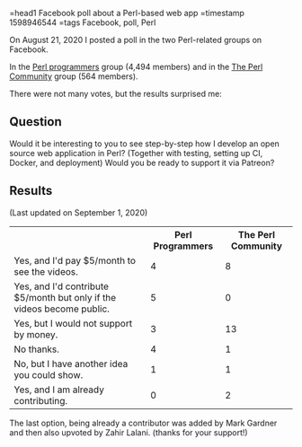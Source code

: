=head1 Facebook poll about a Perl-based web app
=timestamp 1598946544
=tags Facebook, poll, Perl



On August 21, 2020 I posted a poll in the two Perl-related groups on Facebook.

In the <a href="https://www.facebook.com/groups/perlprogrammers/permalink/3497755593590537/">Perl programmers</a> group (4,494 members)
and in the  <a href="https://www.facebook.com/groups/perlcommunity/permalink/799896940817934/">The Perl Community</a> group (564 members).

There were not many votes, but the results surprised me:



<h2>Question</h2>

Would it be interesting to you to see step-by-step how I develop an open source web application in Perl? (Together with testing, setting up CI, Docker, and deployment)
Would you be ready to support it via Patreon?

<h2>Results</h2>

(Last updated on September 1, 2020)

<table>
<tr><th>                                                                      </th><th>Perl Programmers</th><th>The Perl Community</th></tr>
<tr><td>Yes, and I'd pay $5/month to see the videos.                          </td><td>               4</td><td>                 8</td></tr>
<tr><td>Yes, and I'd contribute $5/month but only if the videos become public.</td><td>               5</td><td>                 0</td></tr>
<tr><td>Yes, but I would not support by money.                                </td><td>               3</td><td>                13</td></tr>
<tr><td>No thanks.                                                            </td><td>               4</td><td>                 1</td></tr>
<tr><td>No, but I have another idea you could show.                           </td><td>               1</td><td>                 1</td></tr>
<tr><td>Yes, and I am already contributing.                                   </td><td>               0</td><td>                 2</td></tr>
</table>


The last option, being already a contributor was added by Mark Gardner and then also upvoted by Zahir Lalani. (thanks for your support!)

